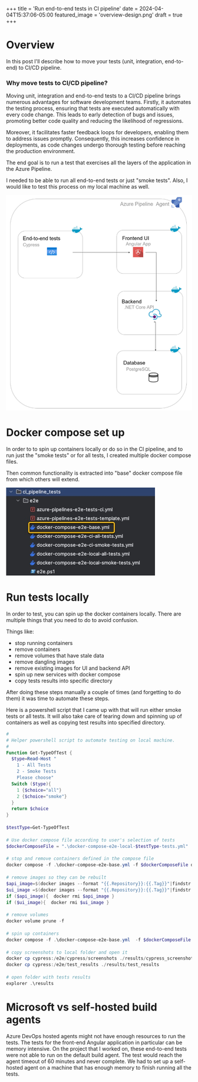 +++
title = 'Run end-to-end tests in CI pipeline'
date = 2024-04-04T15:37:06-05:00
featured_image = 'overview-design.png'
draft = true 
+++

# Overview
In this post I'll describe how to move your tests (unit, integration, end-to-end) to CI/CD pipeline.

### Why move tests to CI/CD pipeline?
Moving unit, integration and end-to-end tests to a CI/CD pipeline brings numerous advantages for software development teams. Firstly, it automates the testing process, ensuring that tests are executed automatically with every code change. This leads to early detection of bugs and issues, promoting better code quality and reducing the likelihood of regressions.

Moreover, it facilitates faster feedback loops for developers, enabling them to address issues promptly. Consequently, this increases confidence in deployments, as code changes undergo thorough testing before reaching the production environment.

The end goal is to run a test that exercises all the layers of the application in the Azure Pipeline.


I needed to be able to run all end-to-end tests or just "smoke tests". Also, I would like to test this process on my local machine as well. 


![](overview-design.png)

# Docker compose set up 
In order to to spin up containers locally or do so in the CI pipeline, 
and to run just the "smoke tests" or for all tests, I created multiple docker compose files.

Then common functionality is extracted into "base" docker compose file from which others will extend.


![](docker-compose-file-structure.jpg)

# Run tests locally

In order to test, you can spin up the docker containers locally. 
There are multiple things that you need to do to avoid confusion.

Things like:

- stop running containers
- remove containers
- remove volumes that have stale data
- remove dangling images
- remove existing images for UI and backend API
- spin up new services with docker compose
- copy tests results into specific directory

After doing these steps manually a couple of times (and forgetting to do them) it was time to automate these steps.


Here is a powershell script that I came up with that will run either smoke tests or all tests. It will also take care of tearing down and spinning up of containers as well as copying test results into specified directory. 

```powershell
#
# Helper powershell script to automate testing on local machine.
#
Function Get-TypeOfTest {
  $type=Read-Host "
    1 - All Tests
    2 - Smoke Tests
    Please choose"
  Switch ($type){
    1 {$choice="all"}
    2 {$choice="smoke"}
  }
  return $choice
}

$testType=Get-TypeOfTest

# Use docker compose file according to user's selection of tests
$dockerComposeFile = ".\docker-compose-e2e-local-$testType-tests.yml"

# stop and remove containers defined in the compose file
docker compose -f .\docker-compose-e2e-base.yml -f $dockerComposeFile down

# remove images so they can be rebuilt
$api_image=$(docker images --format "{{.Repository}}:{{.Tag}}"|findstr "api_for_ci_e2e_test")
$ui_image =$(docker images --format "{{.Repository}}:{{.Tag}}"|findstr "ui_for_ci_e2e_tests")
if ($api_image){  docker rmi $api_image }
if ($ui_image){  docker rmi $ui_image }

# remove volumes
docker volume prune -f

# spin up containers
docker compose -f .\docker-compose-e2e-base.yml  -f $dockerComposeFile up --abort-on-container-exit

# copy screenshots to local folder and open it
docker cp cypress:/e2e/cypress/screenshots ./results/cypress_screenshots
docker cp cypress:/e2e/test_results ./results/test_results

# open folder with tests results
explorer .\results
```


# Microsoft vs self-hosted  build agents

Azure DevOps hosted agents might not have enough resources to run the tests. 
The tests for the front-end Angular application in particular can be memory intensive. 
On the project that I worked on, these end-to-end tests were not able to run on the default build agent. 
The test would reach the agent timeout of 60 minutes and never complete. 
We had to set up a self-hosted agent on a machine that has enough memory to finish running all the tests. 

